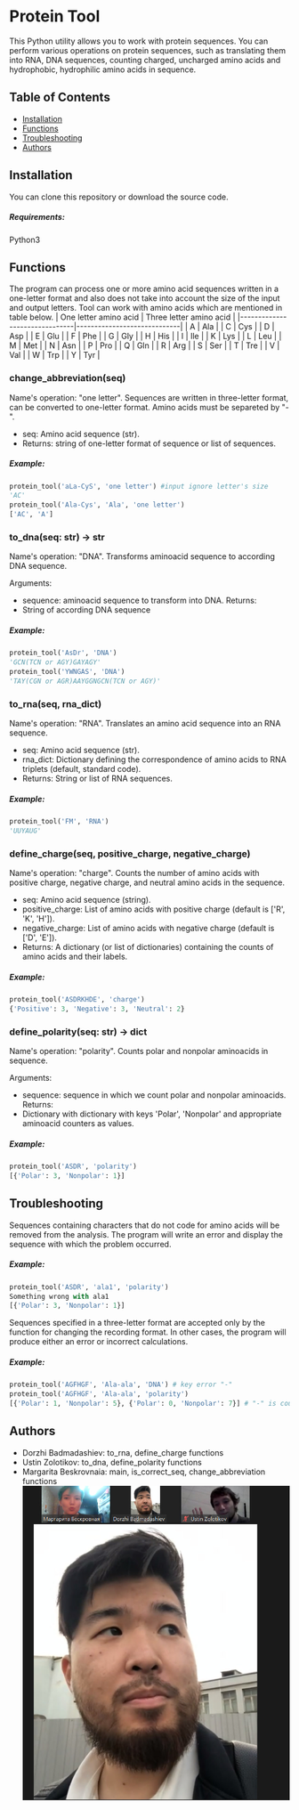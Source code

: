 # Protein Tool

This Python utility allows you to work with protein sequences. You can perform various operations on protein sequences, such as translating them into RNA, DNA sequences, counting charged, uncharged amino acids and hydrophobic, hydrophilic amino acids in sequence. 

## Table of Contents

- [Installation](#installation)
- [Functions](#functions)
- [Troubleshooting](#troubleshooting)
- [Authors](#authors)

## Installation

You can clone this repository or download the source code. 

##### Requirements:

Python3

## Functions
The program can process one or more amino acid sequences written in a one-letter format and also does not take into account the size of the input and output letters. Tool can work with amino acids which are mentioned in table below.
| One letter amino acid         | Three letter amino acid     |
|-------------------------------|-----------------------------|
| A                             |            Ala              |
| C                             |            Cys              |
| D                             |            Asp              |
| E                             |            Glu              |
| F                             |            Phe              |
| G                             |            Gly              |
| H                             |            His              |
| I                             |            Ile              |
| K                             |            Lys              |
| L                             |            Leu              |
| M                             |            Met              |
| N                             |            Asn              |
| P                             |            Pro              |
| Q                             |            Gln              |
| R                             |            Arg              |
| S                             |            Ser              |
| T                             |            Tre              |
| V                             |            Val              |
| W                             |            Trp              |
| Y                             |            Tyr              |
### change_abbreviation(seq)
Name's operation: "one letter".
Sequences are written in three-letter format, can be converted to one-letter format. Amino acids must be separeted by "-". 

- seq: Amino acid sequence (str).
- Returns: string of one-letter format of sequence or list of sequences.
##### Example:
```python
protein_tool('aLa-CyS', 'one letter') #input ignore letter's size
'AC'
protein_tool('Ala-Cys', 'Ala', 'one letter')
['AC', 'A']
```
### to_dna(seq: str) -> str
Name's operation: "DNA".
Transforms aminoacid sequence to according DNA sequence. 

Arguments:
- sequence: aminoacid sequence to transform into DNA.
Returns:
- String of according DNA sequence
##### Example:
```python
protein_tool('AsDr', 'DNA')
'GCN(TCN or AGY)GAYAGY'
protein_tool('YWNGAS', 'DNA')
'TAY(CGN or AGR)AAYGGNGCN(TCN or AGY)'
```
### to_rna(seq, rna_dict)
Name's operation: "RNA".
Translates an amino acid sequence into an RNA sequence. 

- seq: Amino acid sequence (str).
- rna_dict: Dictionary defining the correspondence of amino acids to RNA triplets (default, standard code).
- Returns: String or list of RNA sequences.
##### Example:
```python
protein_tool('FM', 'RNA')
'UUYAUG'
```
### define_charge(seq, positive_charge, negative_charge)
Name's operation: "charge".
Counts the number of amino acids with positive charge, negative charge, and neutral amino acids in the sequence. 

- seq: Amino acid sequence (string).
- positive_charge: List of amino acids with positive charge (default is ['R', 'K', 'H']).
- negative_charge: List of amino acids with negative charge (default is ['D', 'E']).
- Returns: A dictionary (or list of dictionaries) containing the counts of amino acids and their labels.

##### Example:
```python
protein_tool('ASDRKHDE', 'charge')
{'Positive': 3, 'Negative': 3, 'Neutral': 2}
```
### define_polarity(seq: str) -> dict
Name's operation: "polarity".
Counts polar and nonpolar aminoacids in sequence. 

Arguments:
- sequence: sequence in which we count polar and nonpolar aminoacids.
Returns:
- Dictionary with dictionary with keys 'Polar', 'Nonpolar' and appropriate aminoacid counters as values.
##### Example:
```python
protein_tool('ASDR', 'polarity')
[{'Polar': 3, 'Nonpolar': 1}]
```
## Troubleshooting
Sequences containing characters that do not code for amino acids will be removed from the analysis. The program will write an error and display the sequence with which the problem occurred.
##### Example:
```python
protein_tool('ASDR', 'ala1', 'polarity')
Something wrong with ala1
[{'Polar': 3, 'Nonpolar': 1}]
```
Sequences specified in a three-letter format are accepted only by the function for changing the recording format. In other cases, the program will produce either an error or incorrect calculations.
##### Example:
```python
protein_tool('AGFHGF', 'Ala-ala', 'DNA') # key error "-"
protein_tool('AGFHGF', 'Ala-ala', 'polarity')
[{'Polar': 1, 'Nonpolar': 5}, {'Polar': 0, 'Nonpolar': 7}] # "-" is counted as non-polar
```
## Authors
- Dorzhi Badmadashiev: to_rna, define_charge functions
- Ustin Zolotikov: to_dna, define_polarity functions
- Margarita Beskrovnaia: main, is_correct_seq, change_abbreviation functions
![alt text](/HW4_Zolotikov/team-HW4.jpg "Команда разработчиков")
